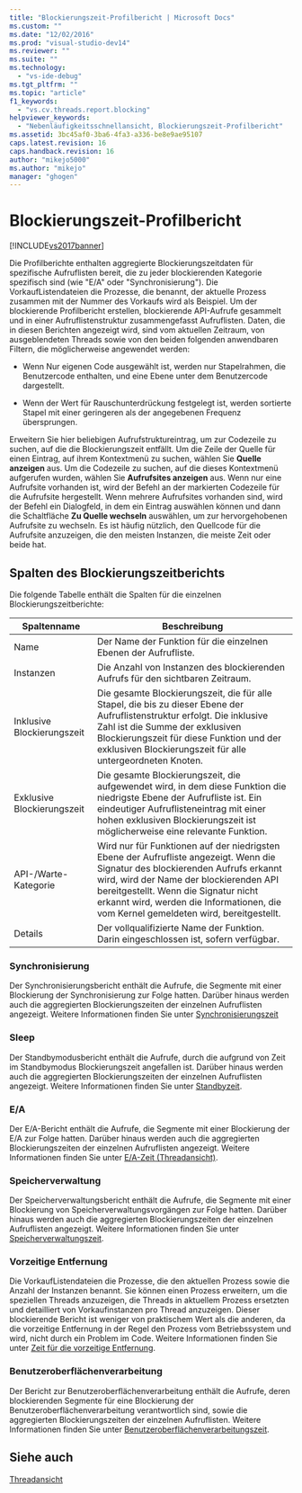 ```yaml
---
title: "Blockierungszeit-Profilbericht | Microsoft Docs"
ms.custom: ""
ms.date: "12/02/2016"
ms.prod: "visual-studio-dev14"
ms.reviewer: ""
ms.suite: ""
ms.technology: 
  - "vs-ide-debug"
ms.tgt_pltfrm: ""
ms.topic: "article"
f1_keywords: 
  - "vs.cv.threads.report.blocking"
helpviewer_keywords: 
  - "Nebenläufigkeitsschnellansicht, Blockierungszeit-Profilbericht"
ms.assetid: 3bc45af0-3ba6-4fa3-a336-be8e9ae95107
caps.latest.revision: 16
caps.handback.revision: 16
author: "mikejo5000"
ms.author: "mikejo"
manager: "ghogen"
---
```

# Blockierungszeit-Profilbericht
[!INCLUDE[vs2017banner](../code-quality/includes/vs2017banner.md)]

Die Profilberichte enthalten aggregierte Blockierungszeitdaten für spezifische Aufruflisten bereit, die zu jeder blockierenden Kategorie spezifisch sind \(wie "E\/A" oder "Synchronisierung"\).  Die VorkaufListendateien die Prozesse, die benannt, der aktuelle Prozess zusammen mit der Nummer des Vorkaufs wird als Beispiel.  Um der blockierende Profilbericht erstellen, blockierende API\-Aufrufe gesammelt und in einer Aufruflistenstruktur zusammengefasst Aufruflisten.  Daten, die in diesen Berichten angezeigt wird, sind vom aktuellen Zeitraum, von ausgeblendeten Threads sowie von den beiden folgenden anwendbaren Filtern, die möglicherweise angewendet werden:  
  
-   Wenn Nur eigenen Code ausgewählt ist, werden nur Stapelrahmen, die Benutzercode enthalten, und eine Ebene unter dem Benutzercode dargestellt.  
  
-   Wenn der Wert für Rauschunterdrückung festgelegt ist, werden sortierte Stapel mit einer geringeren als der angegebenen Frequenz übersprungen.  
  
 Erweitern Sie hier beliebigen Aufrufstruktureintrag, um zur Codezeile zu suchen, auf die die Blockierungszeit entfällt.  Um die Zeile der Quelle für einen Eintrag, auf ihrem Kontextmenü zu suchen, wählen Sie **Quelle anzeigen** aus.  Um die Codezeile zu suchen, auf die dieses Kontextmenü aufgerufen wurden, wählen Sie **Aufrufsites anzeigen** aus.  Wenn nur eine Aufrufsite vorhanden ist, wird der Befehl an der markierten Codezeile für die Aufrufsite hergestellt.  Wenn mehrere Aufrufsites vorhanden sind, wird der Befehl ein Dialogfeld, in dem ein Eintrag auswählen können und dann die Schaltfläche **Zu Quelle wechseln** auswählen, um zur hervorgehobenen Aufrufsite zu wechseln.  Es ist häufig nützlich, den Quellcode für die Aufrufsite anzuzeigen, die den meisten Instanzen, die meiste Zeit oder beide hat.  
  
## Spalten des Blockierungszeitberichts  
 Die folgende Tabelle enthält die Spalten für die einzelnen Blockierungszeitberichte:  
  
|Spaltenname|**Beschreibung**|  
|-----------------|----------------------|  
|Name|Der Name der Funktion für die einzelnen Ebenen der Aufrufliste.|  
|Instanzen|Die Anzahl von Instanzen des blockierenden Aufrufs für den sichtbaren Zeitraum.|  
|Inklusive Blockierungszeit|Die gesamte Blockierungszeit, die für alle Stapel, die bis zu dieser Ebene der Aufruflistenstruktur erfolgt.  Die inklusive Zahl ist die Summe der exklusiven Blockierungszeit für diese Funktion und der exklusiven Blockierungszeit für alle untergeordneten Knoten.|  
|Exklusive Blockierungszeit|Die gesamte Blockierungszeit, die aufgewendet wird, in dem diese Funktion die niedrigste Ebene der Aufrufliste ist.  Ein eindeutiger Aufruflisteneintrag mit einer hohen exklusiven Blockierungszeit ist möglicherweise eine relevante Funktion.|  
|API\-\/Warte\-Kategorie|Wird nur für Funktionen auf der niedrigsten Ebene der Aufrufliste angezeigt.  Wenn die Signatur des blockierenden Aufrufs erkannt wird, wird der Name der blockierenden API bereitgestellt.  Wenn die Signatur nicht erkannt wird, werden die Informationen, die vom Kernel gemeldeten wird, bereitgestellt.|  
|Details|Der vollqualifizierte Name der Funktion.  Darin eingeschlossen ist, sofern verfügbar.|  
  
### Synchronisierung  
 Der Synchronisierungsbericht enthält die Aufrufe, die Segmente mit einer Blockierung der Synchronisierung zur Folge hatten. Darüber hinaus werden auch die aggregierten Blockierungszeiten der einzelnen Aufruflisten angezeigt.  Weitere Informationen finden Sie unter [Synchronisierungszeit](../profiling/synchronization-time.md)  
  
### Sleep  
 Der Standbymodusbericht enthält die Aufrufe, durch die aufgrund von Zeit im Standbymodus Blockierungszeit angefallen ist. Darüber hinaus werden auch die aggregierten Blockierungszeiten der einzelnen Aufruflisten angezeigt.  Weitere Informationen finden Sie unter [Standbyzeit](../profiling/sleep-time.md).  
  
### E\/A  
 Der E\/A\-Bericht enthält die Aufrufe, die Segmente mit einer Blockierung der E\/A zur Folge hatten. Darüber hinaus werden auch die aggregierten Blockierungszeiten der einzelnen Aufruflisten angezeigt.  Weitere Informationen finden Sie unter [E\/A\-Zeit \(Threadansicht\)](../profiling/i-o-time-threads-view.md).  
  
### Speicherverwaltung  
 Der Speicherverwaltungsbericht enthält die Aufrufe, die Segmente mit einer Blockierung von Speicherverwaltungsvorgängen zur Folge hatten. Darüber hinaus werden auch die aggregierten Blockierungszeiten der einzelnen Aufruflisten angezeigt.  Weitere Informationen finden Sie unter [Speicherverwaltungszeit](../profiling/memory-management-time.md).  
  
### Vorzeitige Entfernung  
 Die VorkaufListendateien die Prozesse, die den aktuellen Prozess sowie die Anzahl der Instanzen benannt.  Sie können einen Prozess erweitern, um die speziellen Threads anzuzeigen, die Threads in aktuellem Prozess ersetzten und detailliert von Vorkaufinstanzen pro Thread anzuzeigen.  Dieser blockierende Bericht ist weniger von praktischem Wert als die anderen, da die vorzeitige Entfernung in der Regel den Prozess vom Betriebssystem und wird, nicht durch ein Problem im Code.  Weitere Informationen finden Sie unter [Zeit für die vorzeitige Entfernung](../profiling/preemption-time.md).  
  
### Benutzeroberflächenverarbeitung  
 Der Bericht zur Benutzeroberflächenverarbeitung enthält die Aufrufe, deren blockierenden Segmente für eine Blockierung der Benutzeroberflächenverarbeitung verantwortlich sind, sowie die aggregierten Blockierungszeiten der einzelnen Aufruflisten.  Weitere Informationen finden Sie unter [Benutzeroberflächenverarbeitungszeit](../profiling/ui-processing-time.md).  
  
## Siehe auch  
 [Threadansicht](../profiling/threads-view-parallel-performance.md)